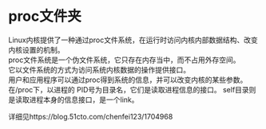 # proc文件夹
Linux内核提供了一种通过proc文件系统，在运行时访问内核内部数据结构、改变内核设置的机制。  
proc文件系统是一个伪文件系统，它只存在内存当中，而不占用外存空间。  
它以文件系统的方式为访问系统内核数据的操作提供接口。  
用户和应用程序可以通过proc得到系统的信息，并可以改变内核的某些参数。 
在/proc下，以进程的 PID号为目录名，它们是读取进程信息的接口。
self目录则是读取进程本身的信息接口，是一个link。  

详细见https://blog.51cto.com/chenfei123/1704968